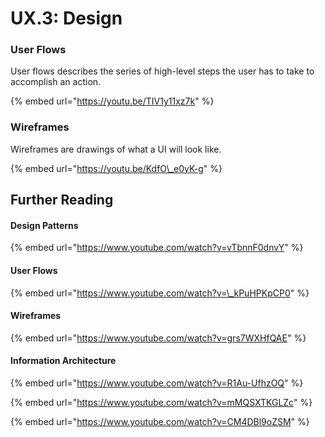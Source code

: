# UX.3: Design

### User Flows

User flows describes the series of high-level steps the user has to take to accomplish an action.

{% embed url="https://youtu.be/TIV1y11xz7k" %}

### Wireframes

Wireframes are drawings of what a UI will look like.

{% embed url="https://youtu.be/KdfO\_e0yK-g" %}

## Further Reading 

#### Design Patterns

{% embed url="https://www.youtube.com/watch?v=vTbnnF0dnvY" %}

#### User Flows

{% embed url="https://www.youtube.com/watch?v=\_kPuHPKpCP0" %}

#### Wireframes

{% embed url="https://www.youtube.com/watch?v=grs7WXHfQAE" %}

#### Information Architecture

{% embed url="https://www.youtube.com/watch?v=R1Au-UfhzOQ" %}

{% embed url="https://www.youtube.com/watch?v=mMQSXTKGLZc" %}

{% embed url="https://www.youtube.com/watch?v=CM4DBl9oZSM" %}



#### 



